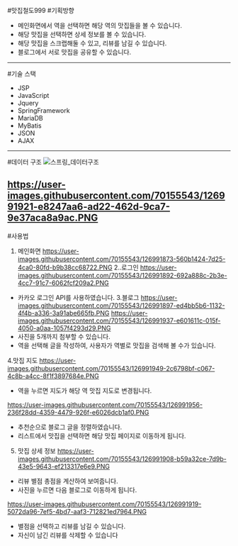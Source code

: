 #맛집철도999
#기획방향
- 메인화면에서 역을 선택하면 해당 역의 맛집들을 볼 수 있습니다.
- 해당 맛집을 선택하면 상세 정보를 볼 수 있습니다.
- 해당 맛집을 스크랩해둘 수 있고, 리뷰를 남길 수 있습니다.
- 블로그에서  서로 맛집을 공유할 수 있습니다.

-----------------
#기술 스택 
- JSP
- JavaScript
- Jquery
- SpringFramework
- MariaDB
- MyBatis
- JSON
- AJAX

-----------------
#데이터 구조
![스프링_데이터구조](https://user-images.githubusercontent.com/70155543/126991851-9506158e-ce20-4098-919c-1da3b1dc329f.PNG)

https://user-images.githubusercontent.com/70155543/126991921-e8247aa6-ad22-462d-9ca7-9e37aca8a9ac.PNG
-----------------
#사용법
1. 메인화면
https://user-images.githubusercontent.com/70155543/126991873-560b1424-7d25-4ca0-80fd-b9b38cc68722.PNG
2..로그인
https://user-images.githubusercontent.com/70155543/126991892-692a888c-2b3e-4cc7-91c7-6062fcf209a2.PNG
- 카카오 로그인 API를 사용하였습니다.
3.블로그
https://user-images.githubusercontent.com/70155543/126991897-ed4bb5b6-1132-4f4b-a336-3a91abe665fb.PNG
https://user-images.githubusercontent.com/70155543/126991937-e601611c-015f-4050-a0aa-1057f4293d29.PNG
- 사진을 5개까지 첨부할 수 있습니다.
- 역을 선택해 글을 작성하여, 사용자가 역별로 맛집을 검색해 볼 수가 있습니다.

4.맛집 지도
https://user-images.githubusercontent.com/70155543/126991949-2c6798bf-c067-4c8b-a4cc-8f1f3897684e.PNG
- 역을 누르면 지도가 해당 역 맛집 지도로 변경됩니다.



https://user-images.githubusercontent.com/70155543/126991956-236f28dd-4359-4479-926f-e6026dcb1af0.PNG
- 추천순으로 블로그 글을 정렬하였습니다.
- 리스트에서 맛집을 선택하면 해당 맛집 페이지로 이동하게 됩니다.

5. 맛집 상세 정보
https://user-images.githubusercontent.com/70155543/126991908-b59a32ce-7d9b-43e5-9643-ef213317e6e9.PNG
- 리뷰 별점 총점을 계산하여 보여줍니다.
- 사진을 누르면 다음 블로그로 이동하게 됩니다.

https://user-images.githubusercontent.com/70155543/126991919-5072da96-7ef5-4bd7-aaf3-712821ed7964.PNG

- 별점을 선택하고 리뷰를 남길 수 있습니다.
- 자신이 남긴 리뷰를 삭제할 수 있습니다
